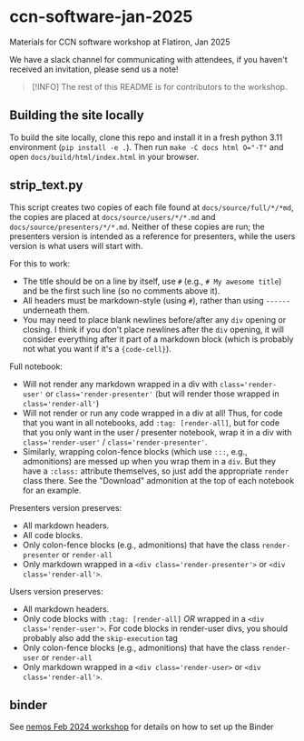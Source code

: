 # ccn-software-jan-2025

Materials for CCN software workshop at Flatiron, Jan 2025

We have a slack channel for communicating with attendees, if you haven't received an invitation, please send us a note!

> [!INFO]
> The rest of this README is for contributors to the workshop.

## Building the site locally

To build the site locally, clone this repo and install it in a fresh python 3.11 environment (`pip install -e .`). Then run `make -C docs html O="-T"` and open `docs/build/html/index.html` in your browser.

## strip_text.py

This script creates two copies of each file found at `docs/source/full/*/*md`, the copies are placed at `docs/source/users/*/*.md` and `docs/source/presenters/*/*.md`. Neither of these copies are run; the presenters version is intended as a reference for presenters, while the users version is what users will start with.

For this to work:
- The title should be on a line by itself, use `#` (e.g., `# My awesome title`) and be the first such line (so no comments above it).
- All headers must be markdown-style (using `#`), rather than using `------` underneath them.
- You may need to place blank newlines before/after any `div` opening or closing. I think if you don't place newlines after the `div` opening, it will consider everything after it part of a markdown block (which is probably not what you want if it's a `{code-cell}`).

Full notebook:
- Will not render any markdown wrapped in a div with `class='render-user'` or `class='render-presenter'` (but will render those wrapped in `class='render-all'`)
- Will not render or run any code wrapped in a div at all! Thus, for code that you want in all notebooks, add `:tag: [render-all]`, but for code that you only want in the user / presenter notebook, wrap it in a div with `class='render-user'` / `class='render-presenter'`. 
- Similarly, wrapping colon-fence blocks (which use `:::`, e.g., admonitions) are messed up when you wrap them in a `div`. But they have a `:class:` attribute themselves, so just add the appropriate `render` class there. See the "Download" admonition at the top of each notebook for an example.

Presenters version preserves:
- All markdown headers.
- All code blocks.
- Only colon-fence blocks (e.g., admonitions) that have the class `render-presenter` or `render-all`
- Only markdown wrapped in a `<div class='render-presenter'>` or `<div class='render-all'>`.

Users version preserves:
- All markdown headers.
- Only code blocks with `:tag: [render-all]` *OR* wrapped in a `<div class='render-user'>`. For code blocks in render-user divs, you should probably also add the `skip-execution` tag
- Only colon-fence blocks (e.g., admonitions) that have the class `render-user` or `render-all`
- Only markdown wrapped in a `<div class='render-user>` or `<div class='render-all'>`.

    
## binder

See [nemos Feb 2024 workshop](https://github.com/flatironinstitute/nemos-workshop-feb-2024) for details on how to set up the Binder
